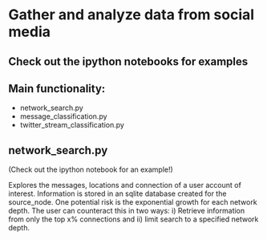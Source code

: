 <h1> Gather and analyze data from social media </h1>

<h2> Check out the ipython notebooks for examples</h2>

<h2> Main functionality:</h2>
<ul>
  <li>network_search.py</li>
  <li>message_classification.py</li>
  <li>twitter_stream_classification.py</li>
</ul>

<h2> network_search.py </h2>
  (Check out the ipython notebook for an example!)

  Explores the messages, locations and connection of a user account of interest. 
  Information is stored in an sqlite database created for the source_node. 
  One potential risk is the exponential growth for each network depth. The user can counteract this in two ways: i) Retrieve      information from only the top x% connections and ii) limit search to a specified network depth. 
